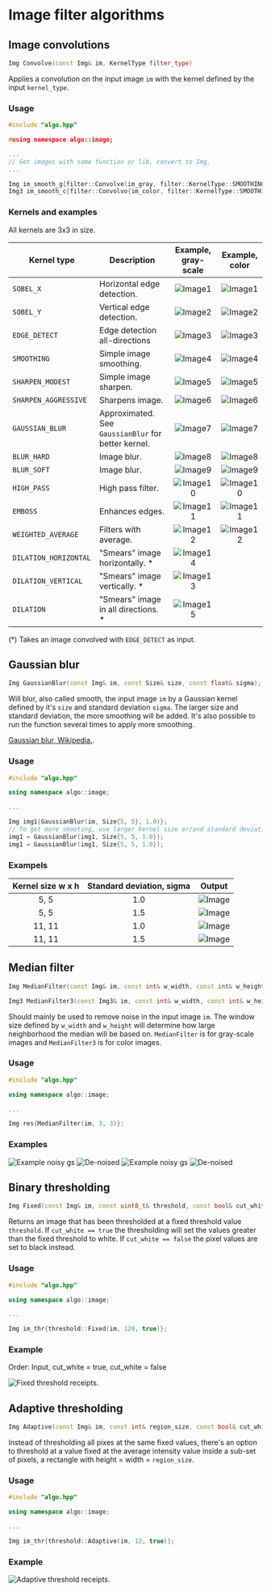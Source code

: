 Image filter algorithms
==============

## Image convolutions

```cpp
Img Convolve(const Img& im, KernelType filter_type)
```
Applies a convolution on the input image `im` with the kernel defined by the input `kernel_type`.

### Usage
```cpp
#include "algo.hpp"

#using namespace algo::image;

... 
// Get images with some function or lib, convert to Img.
...

Img im_smooth_g{filter::Convolve(im_gray, filter::KernelType::SMOOTHING)};
Img3 im_smooth_c{filter::Convolvo{im_color, filter::KernelType::SMOOTHING}};
```

### Kernels and examples

All kernels are 3x3 in size.

| Kernel type | Description | Example, gray-scale | Example, color |
|---|---|:---:|:---:|
|`SOBEL_X             ` | Horizontal edge detection.                          |![Image1](images/image_filter_sobel_x.png)           | ![Image1](images/image_filter_color_sobel_x.png)           |
|`SOBEL_Y             ` | Vertical edge detection.                            |![Image2](images/image_filter_sobel_y.png)           | ![Image2](images/image_filter_color_sobel_y.png)           |
|`EDGE_DETECT         ` | Edge detection all-directions                       |![Image3](images/image_filter_edge_detect.png)       | ![Image3](images/image_filter_color_edge_detect.png)       |
|`SMOOTHING           ` | Simple image smoothing.                             |![Image4](images/image_filter_smoothing.png)         | ![Image4](images/image_filter_color_smoothing.png)         |
|`SHARPEN_MODEST      ` | Simple image sharpen.                               |![Image5](images/image_filter_modest_sharp.png)      | ![Image5](images/image_filter_color_modest_sharp.png)      |
|`SHARPEN_AGGRESSIVE  ` | Sharpens image.                                     |![Image6](images/image_filter_aggressive_sharp.png)  | ![Image6](images/image_filter_color_aggressive_sharp.png)  |
|`GAUSSIAN_BLUR       ` | Approximated. See `GaussianBlur` for better kernel. |![Image7](images/image_filter_gaussian_blur.png)     | ![Image7](images/image_filter_color_gaussian_blur.png)     |
|`BLUR_HARD           ` | Image blur.                                         |![Image8](images/image_filter_hard_blur.png)         | ![Image8](images/image_filter_color_hard_blur.png)         |
|`BLUR_SOFT           ` | Image blur.                                         |![Image9](images/image_filter_soft_blur.png)         | ![Image9](images/image_filter_color_soft_blur.png)         |
|`HIGH_PASS           ` | High pass filter.                                   |![Image10](images/image_filter_high_pass.png)        | ![Image10](images/image_filter_color_high_pass.png)        |
|`EMBOSS              ` | Enhances edges.                                     |![Image11](images/image_filter_emboss.png)           | ![Image11](images/image_filter_color_emboss.png)           |
|`WEIGHTED_AVERAGE    ` | Filters with average.                               |![Image12](images/image_filter_weighted_average.png) | ![Image12](images/image_filter_color_weighted_average.png) |
|`DILATION_HORIZONTAL ` | "Smears" image horizontally. *                      |![Image14](images/image_filter_dilation_x.png)       | |
|`DILATION_VERTICAL   ` | "Smears" image vertically. *                        |![Image13](images/image_filter_dilation_y.png)       | |
|`DILATION            ` | "Smears" image in all directions. *                 |![Image15](images/image_filter_dilation_xy.png)      | |

(*) Takes an image convolved with `EDGE_DETECT` as input.

## Gaussian blur

```cpp
Img GaussianBlur(const Img& im, const Size& size, const float& sigma);
```
Will blur, also called smooth, the input image `im` by a Gaussian kernel defined by it's `size` and standard deviation `sigma`.
The larger size and standard deviation, the more smoothing will be added. It's also possible to run the function several times to apply more smoothing. 

[Gaussian blur, Wikipedia.](https://en.wikipedia.org/wiki/Gaussian_blur).

### Usage

```cpp
#include "algo.hpp"

using namespace algo::image;

...

Img img1{GaussianBlur(im, Size{5, 5}, 1.0)};
// To get more smooting, use larger kernel size or/and standard deviation or run multiple times:
img1 = GaussianBlur(img1, Size{5, 5, 1.0});
img1 = GaussianBlur(img1, Size{5, 5, 1.0});
```

### Exampels

| Kernel size w x h | Standard deviation, sigma | Output |
|:---:|:---:|:---:|
| 5, 5      | 1.0 | ![Image](images/gauss_blur_5_5_1_0.png)     |
| 5, 5      | 1.5 | ![Image](images/gauss_blur_5_5_1_5.png)     |
| 11, 11    | 1.0 | ![Image](images/gauss_blur_11_11_1_0.png)   |
| 11, 11    | 1.5 | ![Image](images/gauss_blur_11_11_1_5.png)   |

## Median filter
```cpp
Img MedianFilter(const Img& im, const int& w_width, const int& w_height);

Img3 MedianFilter3(const Img3& im, const int& w_width, const int& w_height);
```
Should mainly be used to remove noise in the input image `im`. The window size defined by `w_width` and `w_height` will determine 
how large neighborhood the median will be based on. `MedianFilter` is for gray-scale images and `MedianFilter3` is for color images.

### Usage
```cpp
#include "algo.hpp"

using namespace algo::image;

...

Img res{MedianFilter(im, 3, 3)};
```

### Examples

![Example noisy gs](images/lena_very_noisy.bmp) ![De-noised](images/median_lena_gray.png) ![Example noisy gs](images/lena_noisy_color.png) ![De-noised](images/median_lena_color.png)

## Binary thresholding
```cpp
Img Fixed(const Img& im, const uint8_t& threshold, const bool& cut_white);
```
Returns an image that has been thresholded at a fixed threshold value `threshold`. If `cut_white == true` the thresholding will 
set the values greater than the fixed threshold to white. If `cut_white == false` the pixel values are set to black instead.

### Usage
```cpp
#include "algo.hpp"

using namespace algo::image;

...

Img im_thr{threshold::Fixed(im, 120, true)};
```

### Example

Order: Input, cut_white = true, cut_white = false

![Fixed threshold receipts.](images/image_fixed_thr.png)

## Adaptive thresholding
```cpp
Img Adaptive(const Img& im, const int& region_size, const bool& cut_white);
```
Instead of thresholding all pixes at the same fixed values, there's an option to threshold at a value fixed at the average
intensity value inside a sub-set of pixels, a rectangle with height = width = `region_size`.

### Usage
```cpp
#include "algo.hpp"

using namespace algo::image;

...

Img im_thr{threshold::Adaptive(im, 12, true)};
```

### Example
![Adaptive threshold receipts.](images/image_adaptive_thr.png)

